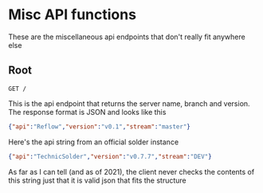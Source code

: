 # Misc API functions

These are the miscellaneous api endpoints that don't really fit anywhere else

## Root

```http request
GET /
```

This is the api endpoint that returns the server name, branch and version.  
The response format is JSON and looks like this

```json
{"api":"Reflow","version":"v0.1","stream":"master"}
```
Here's the api string from an official solder instance
```json
{"api":"TechnicSolder","version":"v0.7.7","stream":"DEV"}
```

As far as I can tell (and as of 2021), the client never checks the contents of this string just that it is valid json that fits the structure
